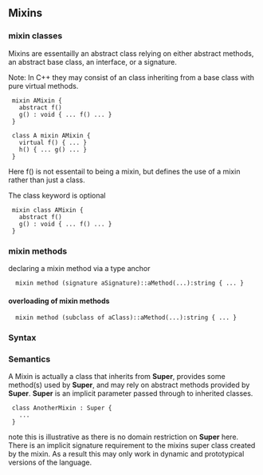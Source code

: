 Mixins
------

### mixin classes ###
Mixins are essentailly an abstract class relying on either abstract methods, an abstract base class, an interface, or a signature.

Note: In C++ they may consist of an class inheriting from a base class with pure virtual methods.
```
 mixin AMixin {
   abstract f()
   g() : void { ... f() ... }
 }
 
 class A mixin AMixin {
   virtual f() { ... }
   h() { ... g() ... }
 }
```
Here f() is not essentail to being a mixin, but defines the use of a mixin rather than just a class.

The class keyword is optional
```
 mixin class AMixin {
   abstract f()
   g() : void { ... f() ... }
 }
```
### mixin methods ###
declaring a mixin method via a type anchor
```
  mixin method (signature aSignature)::aMethod(...):string { ... }
```
#### overloading of mixin methods ####
```
  mixin method (subclass of aClass)::aMethod(...):string { ... }
```
### Syntax ###

### Semantics ###
A Mixin is actually a class that inherits from **Super**, provides some method(s) used by **Super**, and may rely on abstract methods provided by **Super**. **Super** is an implicit parameter passed through to inherited classes.
```
 class AnotherMixin : Super {
   ...
 }
```

note this is illustrative as there is no domain restriction on **Super** here. There is an implicit signature requirement to the mixins super class created by the mixin. As a result this may only work in dynamic and prototypical versions of the language.
